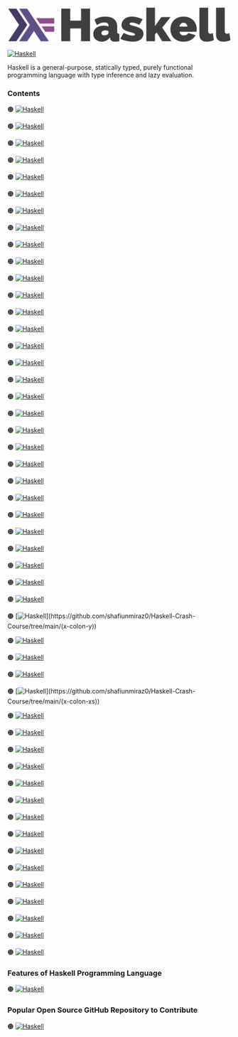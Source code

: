 ![Haskell-logo](https://github.com/shafiunmiraz0/Haskell-Crash-Course/blob/main/Assets/Haskell-Logo.png)

[![Haskell](https://img.shields.io/badge/Haskell%20Programming-Language-253C70?style=for-the-badge)](https://www.haskell.org/)


Haskell is a general-purpose, statically typed, purely functional programming language with type inference and lazy evaluation.

### Contents 

🟠 [![Haskell](https://img.shields.io/badge/Introduction%20of-Haskell%20Programming%20Language-253C70?style=flat)]()

🟠 [![Haskell](https://img.shields.io/badge/Installation%20of-Haskell%20Programming%20Language-253C70?style=flat)]()

🟠 [![Haskell](https://img.shields.io/badge/Hello-World-253C70?style=flat)](https://github.com/shafiunmiraz0/Haskell-Crash-Course/tree/main/Hello%20World)

🟠 [![Haskell](https://img.shields.io/badge/Comments%20in-Haskell%20Programming%20Language-253C70?style=flat)](https://github.com/shafiunmiraz0/Haskell-Crash-Course/tree/main/Comments)

🟠 [![Haskell](https://img.shields.io/badge/Data%20Types%20in-Haskell%20Programming%20Language-253C70?style=flat)](https://github.com/shafiunmiraz0/Haskell-Crash-Course/tree/main/Data%20Types)

🟠 [![Haskell](https://img.shields.io/badge/Math%20Functions%20in-Haskell%20Programming%20Language-253C70?style=flat)](https://github.com/shafiunmiraz0/Haskell-Crash-Course/tree/main/Math%20Functions)

🟠 [![Haskell](https://img.shields.io/badge/Introduction%20of-:t-253C70?style=flat)](https://github.com/shafiunmiraz0/Haskell-Crash-Course/tree/main/colon-t)

🟠 [![Haskell](https://img.shields.io/badge/Introduction%20of-Lists-253C70?style=flat)](https://github.com/shafiunmiraz0/Haskell-Crash-Course/tree/main/Lists)

🟠 [![Haskell](https://img.shields.io/badge/Introduction%20of-:%20Operator-253C70?style=flat)](https://github.com/shafiunmiraz0/Haskell-Crash-Course/tree/main/Colon-Operator)

🟠 [![Haskell](https://img.shields.io/badge/Introduction%20of-!!%20Operator-253C70?style=flat)](https://github.com/shafiunmiraz0/Haskell-Crash-Course/tree/main/!!%20Operator)

🟠 [![Haskell](https://img.shields.io/badge/Introduction%20of-Head%20/%20Last-253C70?style=flat)](https://github.com/shafiunmiraz0/Haskell-Crash-Course/tree/main/Head%20-Last)

🟠 [![Haskell](https://img.shields.io/badge/Introduction%20of-Take-253C70?style=flat)](https://github.com/shafiunmiraz0/Haskell-Crash-Course/tree/main/Take)

🟠 [![Haskell](https://img.shields.io/badge/Introduction%20of-Elem-253C70?style=flat)](https://github.com/shafiunmiraz0/Haskell-Crash-Course/tree/main/Elem)

🟠 [![Haskell](https://img.shields.io/badge/Create-Range-253C70?style=flat)](https://github.com/shafiunmiraz0/Haskell-Crash-Course/tree/main/Create%20Range)

🟠 [![Haskell](https://img.shields.io/badge/Introduction%20of-Cycle-253C70?style=flat)](https://github.com/shafiunmiraz0/Haskell-Crash-Course/tree/main/Cycle)

🟠 [![Haskell](https://img.shields.io/badge/Introduction%20of-|%20Operator-253C70?style=flat)](https://github.com/shafiunmiraz0/Haskell-Crash-Course/tree/main/Vertical%20Line-Operator)

🟠 [![Haskell](https://img.shields.io/badge/Introduction%20of-Filter-253C70?style=flat)](https://github.com/shafiunmiraz0/Haskell-Crash-Course/tree/main/Filter)

🟠 [![Haskell](https://img.shields.io/badge/Introduction%20of-ZipWith-253C70?style=flat)](https://github.com/shafiunmiraz0/Haskell-Crash-Course/tree/main/ZipWith)

🟠 [![Haskell](https://img.shields.io/badge/More-Filters-253C70?style=flat)](https://github.com/shafiunmiraz0/Haskell-Crash-Course/tree/main/More%20Filters)

🟠 [![Haskell](https://img.shields.io/badge/Introduction%20of-TakeWhile-253C70?style=flat)](https://github.com/shafiunmiraz0/Haskell-Crash-Course/tree/main/TakeWhile)

🟠 [![Haskell](https://img.shields.io/badge/Introduction%20of-Foldl-253C70?style=flat)](https://github.com/shafiunmiraz0/Haskell-Crash-Course/tree/main/Foldl)

🟠 [![Haskell](https://img.shields.io/badge/List-Comprehension-253C70?style=flat)](https://github.com/shafiunmiraz0/Haskell-Crash-Course/tree/main/List%20Comprehension)

🟠 [![Haskell](https://img.shields.io/badge/Introduction%20of-Tuples-253C70?style=flat)](https://github.com/shafiunmiraz0/Haskell-Crash-Course/tree/main/Tuples)

🟠 [![Haskell](https://img.shields.io/badge/Introduction%20of-Zip-253C70?style=flat)](https://github.com/shafiunmiraz0/Haskell-Crash-Course/tree/main/Zip)

🟠 [![Haskell](https://img.shields.io/badge/Introduction%20of-Functions-253C70?style=flat)](https://github.com/shafiunmiraz0/Haskell-Crash-Course/tree/main/Functions)

🟠 [![Haskell](https://img.shields.io/badge/Introduction%20of-Compiling-253C70?style=flat)](https://github.com/shafiunmiraz0/Haskell-Crash-Course/tree/main/Compiling)

🟠 [![Haskell](https://img.shields.io/badge/Introduction%20of-Type%20Declarations-253C70?style=flat)](https://github.com/shafiunmiraz0/Haskell-Crash-Course/tree/main/Type%20Declarations)

🟠 [![Haskell](https://img.shields.io/badge/Introduction%20of-Recursive%20Functions-253C70?style=flat)](https://github.com/shafiunmiraz0/Haskell-Crash-Course/tree/main/Recursive%20Functions)

🟠 [![Haskell](https://img.shields.io/badge/Introduction%20of-Guards-253C70?style=flat)](https://github.com/shafiunmiraz0/Haskell-Crash-Course/tree/main/Guards)

🟠 [![Haskell](https://img.shields.io/badge/Introduction%20of-Where-253C70?style=flat)](https://github.com/shafiunmiraz0/Haskell-Crash-Course/tree/main/Where)

🟠 [![Haskell](https://img.shields.io/badge/Introduction%20of-(x:y)-253C70?style=flat)](https://github.com/shafiunmiraz0/Haskell-Crash-Course/tree/main/(x-colon-y))

🟠 [![Haskell](https://img.shields.io/badge/Introduction%20of-As-253C70?style=flat)](https://github.com/shafiunmiraz0/Haskell-Crash-Course/tree/main/As)

🟠 [![Haskell](https://img.shields.io/badge/Higher-Order%20Functions-253C70?style=flat)](https://github.com/shafiunmiraz0/Haskell-Crash-Course/tree/main/Higher%20Order%20Functions)

🟠 [![Haskell](https://img.shields.io/badge/Introduction%20of-Map-253C70?style=flat)](https://github.com/shafiunmiraz0/Haskell-Crash-Course/tree/main/Map)

🟠 [![Haskell](https://img.shields.io/badge/Introduction%20of-(x:xs)-253C70?style=flat)](https://github.com/shafiunmiraz0/Haskell-Crash-Course/tree/main/(x-colon-xs))

🟠 [![Haskell](https://img.shields.io/badge/Pass%20Function-into%20a%20Function-253C70?style=flat)](https://github.com/shafiunmiraz0/Haskell-Crash-Course/tree/main/Pass%20Function%20into%20a%20Function)

🟠 [![Haskell](https://img.shields.io/badge/Returning-a%20Function-253C70?style=flat)](https://github.com/shafiunmiraz0/Haskell-Crash-Course/tree/main/Returning%20a%20Function)

🟠 [![Haskell](https://img.shields.io/badge/Introduction%20of-Lambda-253C70?style=flat)](https://github.com/shafiunmiraz0/Haskell-Crash-Course/tree/main/Lambda)

🟠 [![Haskell](https://img.shields.io/badge/Introduction%20of-If-253C70?style=flat)](https://github.com/shafiunmiraz0/Haskell-Crash-Course/tree/main/If)

🟠 [![Haskell](https://img.shields.io/badge/Introduction%20of-Case-253C70?style=flat)](https://github.com/shafiunmiraz0/Haskell-Crash-Course/tree/main/Case)

🟠 [![Haskell](https://img.shields.io/badge/Introduction%20of-Modules-253C70?style=flat)](https://github.com/shafiunmiraz0/Haskell-Crash-Course/tree/main/Modules)

🟠 [![Haskell](https://img.shields.io/badge/Introduction%20of-Enumerations-253C70?style=flat)](https://github.com/shafiunmiraz0/Haskell-Crash-Course/tree/main/Enumerations)

🟠 [![Haskell](https://img.shields.io/badge/Polymorphic-Type-253C70?style=flat)](https://github.com/shafiunmiraz0/Haskell-Crash-Course/tree/main/Polymorphic%20Type)

🟠 [![Haskell](https://img.shields.io/badge/Introduction%20of-$%20Operator-253C70?style=flat)](https://github.com/shafiunmiraz0/Haskell-Crash-Course/tree/main/%24%20Operator)

🟠 [![Haskell](https://img.shields.io/badge/Introduction%20of-.%20Operator-253C70?style=flat)](https://github.com/shafiunmiraz0/Haskell-Crash-Course/tree/main/.%20Operator)

🟠 [![Haskell](https://img.shields.io/badge/Type-Classes-253C70?style=flat)]()

🟠 [![Haskell](https://img.shields.io/badge/Type-Instance-253C70?style=flat)]()

🟠 [![Haskell](https://img.shields.io/badge/Custom-Typeclass-253C70?style=flat)]()

🟠 [![Haskell](https://img.shields.io/badge/Introduction%20of-File%20I/O-253C70?style=flat)](https://github.com/shafiunmiraz0/Haskell-Crash-Course/tree/main/File%20I%20O)

🟠 [![Haskell](https://img.shields.io/badge/Fibonacci-Sequence-253C70?style=flat)](https://github.com/shafiunmiraz0/Haskell-Crash-Course/tree/main/Fibonacci%20Sequence)

### Features of Haskell Programming Language

🟠 [![Haskell](https://img.shields.io/badge/Server-Side%20Applications-253C70?style=flat)]()

### Popular Open Source GitHub Repository to Contribute

🟠 [![Haskell](https://img.shields.io/badge/Haskell-Github%20Repository-253C70?style=flat)](https://github.com/haskell)

